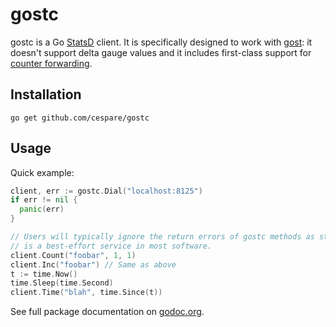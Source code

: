 # gostc

gostc is a Go [StatsD](https://github.com/etsy/statsd/) client. It is specifically designed to work with
[gost](https://github.com/cespare/gost): it doesn't support delta gauge values and it includes first-class
support for [counter forwarding](https://github.com/cespare/gost#counter-forwarding).

## Installation

    go get github.com/cespare/gostc

## Usage

Quick example:

``` go
client, err := gostc.Dial("localhost:8125")
if err != nil {
  panic(err)
}

// Users will typically ignore the return errors of gostc methods as statsd
// is a best-effort service in most software.
client.Count("foobar", 1, 1)
client.Inc("foobar") // Same as above
t := time.Now()
time.Sleep(time.Second)
client.Time("blah", time.Since(t))
```

See full package documentation on [godoc.org](http://godoc.org/github.com/cespare/gostc).
